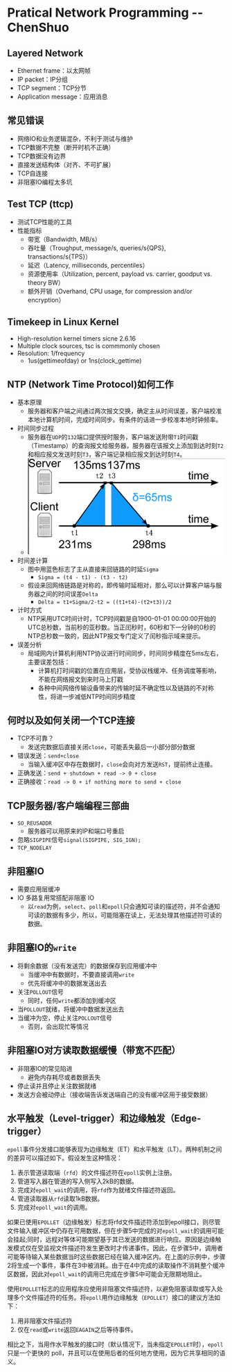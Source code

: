 # Pratical Network Programming -- ChenShuo

## Layered Network
- Ethernet frame：以太网帧
- IP packet：IP分组
- TCP segment：TCP分节
- Application message：应用消息

## 常见错误
- 网络IO和业务逻辑混杂，不利于测试与维护
- TCP数据不完整（断开时机不正确）
- TCP数据没有边界
- 直接发送结构体（对齐、不可扩展）
- TCP自连接
- 非阻塞IO编程太多坑

## Test TCP (ttcp)
- 测试TCP性能的工具
- 性能指标
  - 带宽（Bandwidth, MB/s）
  - 吞吐量（Troughput, message/s, queries/s{QPS}, transactions/s{TPS}）
  - 延迟（Latency, milliseconds, percentiles）
  - 资源使用率（Utilization, percent, payload vs. carrier, goodput vs. theory BW）
  - 额外开销（Overhand, CPU usage, for compression and/or encryption）

## Timekeep in Linux Kernel
- High-resolution kernel timers sicne 2.6.16
- Multiple clock sources, tsc is commmonly chosen
- Resolution: 1/frequency
  - 1us(gettimeofday) or 1ns(clock_gettime)

## NTP (Network Time Protocol)如何工作
- 基本原理
  - 服务器和客户端之间通过两次报文交换，确定主从时间误差，客户端校准本地计算机时间，完成时间同步。有条件的话进一步校准本地时钟频率。
- 时间同步过程
  - 服务器在`UDP`的`132`端口提供授时服务，客户端发送附带`T1`时间戳（Timestamp）的查询报文给服务器，服务器在该报文上添加到达时刻`T2`和相应报文发送时刻`T3`，客户端记录相应报文到达时刻`T4`。
  - <img src='./imgs/ntp.png'>
- 时间差计算
  - 图中用蓝色标志了主从直接来回链路的时延`Sigma`
    - `Sigma = (t4 - t1) - (t3 - t2)`
  - 假设来回网络链路是对称的，即传输时延相对，那么可以计算客户端与服务器之间的时间误差`Delta`
    - `Delta = t1+Sigma/2-t2 = ((t1+t4)-(t2+t3))/2`
- 计时方式
  - NTP采用UTC时间计时，TCP时间戳是自1900-01-01 00:00:00开始的UTC总秒数，当前秒的亚秒数。当正闰秒时，60秒和下一分钟的0秒的NTP总秒数一致的，因此NTP报文专门定义了闰秒指示域来提示。
- 误差分析
  - 局域网内计算机利用NTP协议进行时间同步，时间同步精度在5ms左右，主要误差包括：
    - 计算机打时间戳的位置在应用层，受协议栈缓冲、任务调度等影响，不能在网络报文到来时马上打戳
    - 各种中间网络传输设备带来的传输时延不确定性以及链路的不对称性，将进一步减低NTP时间同步精度
  
## 何时以及如何关闭一个TCP连接
- TCP不可靠？
  - 发送完数据后直接关闭`close`，可能丢失最后一小部分部分数据
- 错误发送：`send+close`
  - 当输入缓冲区中存在数据时，`close`会向对方发送`RST`，提前终止连接。
- 正确发送：`send + shutdown + read -> 0 + close`
- 正确接收：`read -> 0 + if nothing more to send + close`

## TCP服务器/客户端编程三部曲
- `SO_REUSADDR`
  - 服务器可以用原来的IP和端口号重启
- 忽略`SIGPIPE`信号`signal(SIGPIPE, SIG_IGN);`
- `TCP_NODELAY`

## 非阻塞IO
- 需要应用层缓冲
- IO 多路复用常搭配非阻塞 IO
  - 以`read`为例，`select`、`poll`和`epoll`只会通知可读的描述符，并不会通知可读的数据有多少，所以，可能阻塞在读上，无法处理其他描述符可读的数据。

## 非阻塞IO的`write`
- 将剩余数据（没有发送完）的数据保存到应用缓冲中
  - 当缓冲中有数据时，不要直接调用`write`
  - 优先将缓冲中的数据发送出去
- 关注`POLLOUT`信号
  - 同时，任何`write`都添加到缓冲区
- 当`POLLOUT`就绪，将缓冲中数据发送出去
- 当缓冲为空，停止关注`POLLOUT`信号
  - 否则，会出现忙等情况

## 非阻塞IO对方读取数据缓慢（带宽不匹配）
- 非阻塞IO的常见陷进
  - 避免内存耗尽或者数据丢失
- 停止读并且停止关注数据就绪
- 发送方会被动停止（接收端告诉发送端自己的没有缓冲区用于接受数据）

## 水平触发（Level-trigger）和边缘触发（Edge-trigger）
`epoll`事件分发接口能够表现为边缘触发（ET）和水平触发（LT）。两种机制之间的差异可以描述如下。假设发生这种情况：
1. 表示管道读取端（`rfd`）的文件描述符在`epoll`实例上注册。
2. 管道写入器在管道的写入侧写入2kB的数据。
3. 完成对`epoll_wait`的调用，将`rfd`作为就绪文件描述符返回。
4. 管道读取器从`rfd`读取1kB数据。
5. 完成对`epoll_wait`的调用。

如果已使用`EPOLLET`（边缘触发）标志将rfd文件描述符添加到epoll接口，则尽管文件输入缓冲区中仍存在可用数据，但在步骤5中完成的对`epoll_wait`的调用可能会挂起;同时，远程对等体可能期望基于其已发送的数据进行响应。原因是边缘触发模式仅在受监视文件描述符发生更改时才传递事件。因此，在步骤5中，调用者可能等待输入某些数据当时这些数据已经在输入缓冲区内。在上面的示例中，步骤2将生成一个事件，事件在3中被消耗。由于在4中完成的读取操作不消耗整个缓冲区数据，因此对`epoll_wait`的调用已完成在步骤5中可能会无限期地阻止。

使用`EPOLLET`标志的应用程序应使用非阻塞文件描述符，以避免阻塞读取或写入处理多个文件描述符的任务。将`epoll`用作边缘触发（`EPOLLET`）接口的建议方法如下：
1. 用非阻塞文件描述符
2. 仅在`read`或`write`返回`EAGAIN`之后等待事件。

相比之下，当用作水平触发的接口时（默认情况下，当未指定`EPOLLET`时），`epoll`只是一个更快的 poll，并且可以在使用后者的任何地方使用，因为它共享相同的语义。